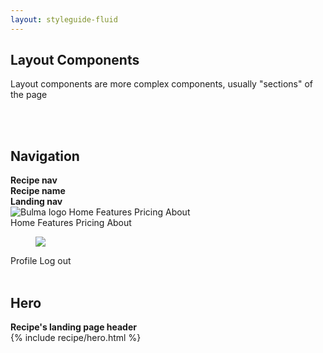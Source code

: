 ```yaml
---
layout: styleguide-fluid
---
```

<section>
  <div class="intro container">
    <h1 class="title is-1">Layout Components</h1>
    <p>Layout components are more complex components, usually "sections" of the page</p>
  </div>
  <br>
  <br>
  <div class="container">
    <h2 class="title is-2">Navigation</h2>
    <strong>Recipe nav</strong>
  </div>
  <div class="component-container">
    <nav class="nav has-shadow">
      <div class="container">
        <div class="nav-left">
          <a class="nav-item">
            <strong>Recipe name</strong>
          </a>
        </div>
      </div>
    </nav>
  </div>
  <div class="container">
    <strong>Landing nav</strong>
  </div>
  <div class="component-container">
    <nav class="nav">
      <div class="container">
        <div class="nav-left">
          <a class="nav-item">
            <img src="http://bulma.io/images/bulma-logo.png" alt="Bulma logo">
          </a>
          <a class="nav-item is-tab is-hidden-mobile is-active">Home</a>
          <a class="nav-item is-tab is-hidden-mobile">Features</a>
          <a class="nav-item is-tab is-hidden-mobile">Pricing</a>
          <a class="nav-item is-tab is-hidden-mobile">About</a>
        </div>
        <span class="nav-toggle">
          <span></span>
          <span></span>
          <span></span>
        </span>
        <div class="nav-right nav-menu">
          <a class="nav-item is-tab is-hidden-tablet is-active">Home</a>
          <a class="nav-item is-tab is-hidden-tablet">Features</a>
          <a class="nav-item is-tab is-hidden-tablet">Pricing</a>
          <a class="nav-item is-tab is-hidden-tablet">About</a>
          <a class="nav-item is-tab">
            <figure class="image is-16x16" style="margin-right: 8px;">
              <img src="http://bulma.io/images/jgthms.png">
            </figure>
            Profile
          </a>
          <a class="nav-item is-tab">Log out</a>
        </div>
      </div>
    </nav>
  </div>
</section>
<section>
  <div class="container">
    <br>
    <h2 class="title is-2">Hero</h2>
    <strong>Recipe's landing page header</strong>
  </div>
  <div class="component-container">
    {% include recipe/hero.html %}
  </div>
</section>
